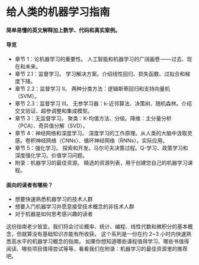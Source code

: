# 给人类的机器学习指南


#### 简单易懂的英文解释加上数学、代码和真实案例。


#### 导览
- 章节 1：论机器学习的重要性。 人工智能和机器学习的广阔画卷 —— 过去、现在和未来。
- 章节 2.1：监督学习。 学习解决方案。介绍线性回归、损失函数、过拟合和梯度下降。
- 章节 2.2：监督学习 II。 两种分类方法：逻辑斯蒂回归和支持向量机（SVM）。
- 章节 2.3：监督学习 III。 无参学习器：k-近邻算法、决策树、随机森林。介绍交叉验证、超参调整和集成模型。
- 章节 3：无监督学习。 聚类：K-均值方法、分级。降维：主分量分析（PCA）、奇异值分解（SVD）。
- 章节 4：神经网络和深度学习。 深度学习的工作原理。从人类的大脑中汲取灵感。卷积神经网络（CNNs）、循环神经网络（RNNs）。实际应用。
- 章节 5：强化学习。 探索和开发。马尔可夫决策过程。Q-学习、政策学习和深度强化学习。价值学习问题。
- 附录：机器学习的最佳资源。 精选的资源列表，用于创建您自己的机器学习课程。

#### 面向的读者有哪些？

- 想要快速熟悉机器学习的技术人群
- 想要入门机器学习并愿意接受技术概念的非技术人群
- 对于机器是如何思考感兴趣的读者

这份指南老少皆宜。我们将会讨论概率、统计、编程、线性代数和微积分的基本概念，但就算没有基础知识亦能有所收获。
这个系列是一份在约 2~3 小时内快速熟悉高水平的机器学习概念的指南。
如果你想知道哪些课程值得学习、哪些书值得阅读、哪些项目值得尝试等等，看看我们在附录：机器学习的最佳资源里的推荐吧。
